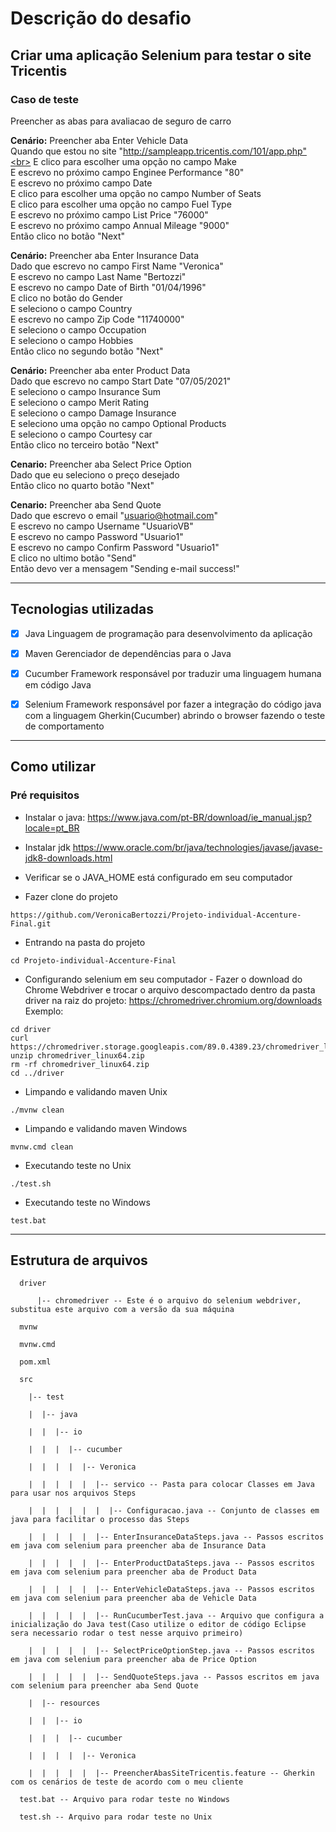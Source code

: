# Descrição do desafio

## Criar uma aplicação Selenium para testar o site Tricentis
### Caso de teste
Preencher as abas para avaliacao de seguro de carro

**Cenário:** Preencher aba Enter Vehicle Data<br>
  Quando que estou no site "http://sampleapp.tricentis.com/101/app.php"<br>
  E clico para escolher uma opção no campo Make<br>
  E escrevo no próximo campo Enginee Performance "80"<br>
  E escrevo no próximo campo Date<br>
  E clico para escolher uma opção no campo Number of Seats<br>
  E clico para escolher uma opção no campo Fuel Type<br>
  E escrevo no próximo campo List Price "76000"<br>
  E escrevo no próximo campo Annual Mileage "9000"<br> 
  Então clico no botão "Next"<br>
				
**Cenário:** Preencher aba Enter Insurance Data<br>
  Dado que escrevo no campo First Name "Veronica"<br>
  E escrevo no campo Last Name "Bertozzi"<br>
  E escrevo no campo Date of Birth "01/04/1996"<br>
  E clico no botão do Gender<br>
  E seleciono o campo Country<br>
  E escrevo no campo Zip Code "11740000"<br>
  E seleciono o campo Occupation<br>
  E seleciono o campo Hobbies<br>
  Então clico no segundo botão "Next"<br>
				
**Cenário:** Preencher aba enter Product Data<br>
  Dado que escrevo no campo Start Date "07/05/2021"<br>
  E seleciono o campo Insurance Sum<br>
  E seleciono o campo Merit Rating<br>
  E seleciono o campo Damage Insurance<br>
  E seleciono uma opção no campo Optional Products<br>
  E seleciono o campo Courtesy car<br>
  Então clico no terceiro botão "Next"<br>
			
**Cenario:** Preencher aba Select Price Option<br>
  Dado que eu seleciono o preço desejado<br>
  Então clico no quarto botão "Next"<br>
			 
**Cenario:** Preencher aba Send Quote<br>
  Dado que escrevo o email "usuario@hotmail.com"<br>
  E escrevo no campo Username "UsuarioVB"<br>
  E escrevo no campo Password "Usuario1"<br>
  E escrevo no campo Confirm Password "Usuario1"<br>
  E clico no ultimo botão "Send"<br>
  Então devo ver a mensagem "Sending e-mail success!"<br>
		
---------------------------------------------------------------------------

## Tecnologias utilizadas
- [x] Java
Linguagem de programação para desenvolvimento da aplicação

- [x] Maven
Gerenciador de dependências para o Java

- [x] Cucumber
Framework responsável por traduzir uma linguagem humana em código Java

- [x] Selenium
Framework responsável por fazer a integração do código java com a linguagem Gherkin(Cucumber) abrindo o browser fazendo o teste de comportamento

-----------------------------------------------------------------------------

## Como utilizar
### Pré requisitos

* Instalar o java: https://www.java.com/pt-BR/download/ie_manual.jsp?locale=pt_BR

* Instalar jdk https://www.oracle.com/br/java/technologies/javase/javase-jdk8-downloads.html

* Verificar se o JAVA_HOME está configurado em seu computador

* Fazer clone do projeto
```
https://github.com/VeronicaBertozzi/Projeto-individual-Accenture-Final.git
```
* Entrando na pasta do projeto
```
cd Projeto-individual-Accenture-Final
```
* Configurando selenium em seu computador - Fazer o download do Chrome Webdriver e trocar o arquivo descompactado dentro da pasta driver na raiz do projeto:
https://chromedriver.chromium.org/downloads
Exemplo:
```
cd driver
curl https://chromedriver.storage.googleapis.com/89.0.4389.23/chromedriver_linux64.zip
unzip chromedriver_linux64.zip
rm -rf chromedriver_linux64.zip
cd ../driver
```
* Limpando e validando maven Unix
```
./mvnw clean
```
* Limpando e validando maven Windows
```
mvnw.cmd clean
```
* Executando teste no Unix
```
./test.sh
```
* Executando teste no Windows
```
test.bat
```
----------------------------------------------------------------------
## Estrutura de arquivos
```
  driver 

      |-- chromedriver -- Este é o arquivo do selenium webdriver, substitua este arquivo com a versão da sua máquina

  mvnw

  mvnw.cmd

  pom.xml

  src

    |-- test

    |  |-- java

    |  |  |-- io

    |  |  |  |-- cucumber

    |  |  |  |  |-- Veronica

    |  |  |  |  |  |-- servico -- Pasta para colocar Classes em Java para usar nos arquivos Steps
    
    |  |  |  |  |  |  |-- Configuracao.java -- Conjunto de classes em java para facilitar o processo das Steps

    |  |  |  |  |  |-- EnterInsuranceDataSteps.java -- Passos escritos em java com selenium para preencher aba de Insurance Data
 
    |  |  |  |  |  |-- EnterProductDataSteps.java -- Passos escritos em java com selenium para preencher aba de Product Data
    
    |  |  |  |  |  |-- EnterVehicleDataSteps.java -- Passos escritos em java com selenium para preencher aba de Vehicle Data 
    
    |  |  |  |  |  |-- RunCucumberTest.java -- Arquivo que configura a inicialização do Java test(Caso utilize o editor de código Eclipse sera necessario rodar o test nesse arquivo primeiro)
  
    |  |  |  |  |  |-- SelectPriceOptionStep.java -- Passos escritos em java com selenium para preencher aba de Price Option

    |  |  |  |  |  |-- SendQuoteSteps.java -- Passos escritos em java com selenium para preencher aba Send Quote

    |  |-- resources

    |  |  |-- io

    |  |  |  |-- cucumber

    |  |  |  |  |-- Veronica

    |  |  |  |  |  |-- PreencherAbasSiteTricentis.feature -- Gherkin com os cenários de teste de acordo com o meu cliente

  test.bat -- Arquivo para rodar teste no Windows
  
  test.sh -- Arquivo para rodar teste no Unix
```

